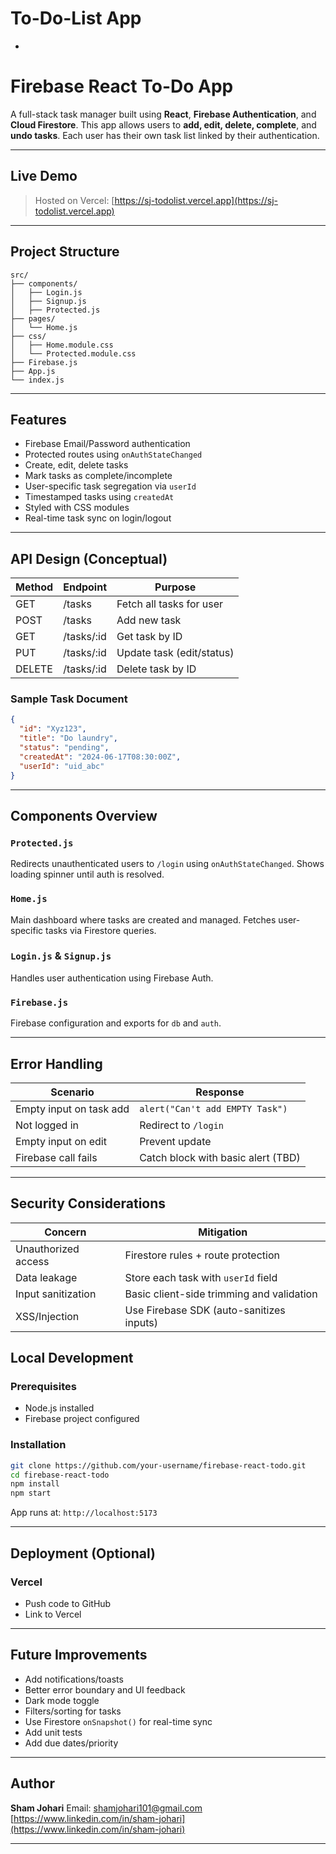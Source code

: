 # To-Do-List App
- 


#  Firebase React To-Do App

A full-stack task manager built using **React**, **Firebase Authentication**, and **Cloud Firestore**. This app allows users to **add, edit, delete, complete**, and **undo tasks**. Each user has their own task list linked by their authentication.

---

##  Live Demo

>  Hosted on Vercel: [https://sj-todolist.vercel.app](https://sj-todolist.vercel.app)

---

##  Project Structure

```
src/
├── components/
│   ├── Login.js
│   ├── Signup.js
│   ├── Protected.js
├── pages/
│   └── Home.js
├── css/
│   ├── Home.module.css
│   └── Protected.module.css
├── Firebase.js
├── App.js
└── index.js
```

---

##  Features

*  Firebase Email/Password authentication
*  Protected routes using `onAuthStateChanged`
*  Create, edit, delete tasks
*  Mark tasks as complete/incomplete
*  User-specific task segregation via `userId`
*  Timestamped tasks using `createdAt`
*  Styled with CSS modules
*  Real-time task sync on login/logout

---

##  API Design (Conceptual)

| Method | Endpoint    | Purpose                   |
| ------ | ----------- | ------------------------- |
| GET    | /tasks      | Fetch all tasks for user  |
| POST   | /tasks      | Add new task              |
| GET    | /tasks/\:id | Get task by ID            |
| PUT    | /tasks/\:id | Update task (edit/status) |
| DELETE | /tasks/\:id | Delete task by ID         |

### Sample Task Document

```json
{
  "id": "Xyz123",
  "title": "Do laundry",
  "status": "pending",
  "createdAt": "2024-06-17T08:30:00Z",
  "userId": "uid_abc"
}
```

---

##  Components Overview

### `Protected.js`

Redirects unauthenticated users to `/login` using `onAuthStateChanged`. Shows loading spinner until auth is resolved.

### `Home.js`

Main dashboard where tasks are created and managed. Fetches user-specific tasks via Firestore queries.

### `Login.js` & `Signup.js`

Handles user authentication using Firebase Auth.

### `Firebase.js`

Firebase configuration and exports for `db` and `auth`.

---

##  Error Handling

| Scenario                | Response                           |
| ----------------------- | ---------------------------------- |
| Empty input on task add | `alert("Can't add EMPTY Task")`    |
| Not logged in           | Redirect to `/login`               |
| Empty input on edit     | Prevent update                     |
| Firebase call fails     | Catch block with basic alert (TBD) |

---

##  Security Considerations

| Concern             | Mitigation                                |
| ------------------- | ----------------------------------------- |
| Unauthorized access | Firestore rules + route protection        |
| Data leakage        | Store each task with `userId` field       |
| Input sanitization  | Basic client-side trimming and validation |
| XSS/Injection       | Use Firebase SDK (auto-sanitizes inputs)  |



##  Local Development

### Prerequisites

* Node.js installed
* Firebase project configured

### Installation

```bash
git clone https://github.com/your-username/firebase-react-todo.git
cd firebase-react-todo
npm install
npm start
```

App runs at: `http://localhost:5173`

---

##  Deployment (Optional)

### Vercel

* Push code to GitHub
* Link to Vercel
---

##  Future Improvements

* Add notifications/toasts
* Better error boundary and UI feedback
* Dark mode toggle
* Filters/sorting for tasks
* Use Firestore `onSnapshot()` for real-time sync
* Add unit tests
* Add due dates/priority

---

##  Author

**Sham Johari**
 Email: [shamjohari101@gmail.com](shamjohari101@gmail.com)
 [https://www.linkedin.com/in/sham-johari](https://www.linkedin.com/in/sham-johari)

---


